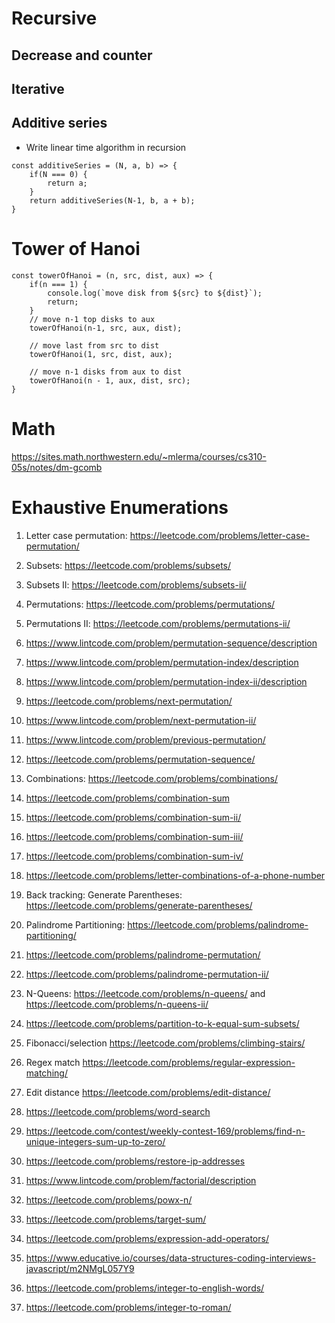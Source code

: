 # Recursive
## Decrease and counter
## Iterative
## Additive series
- Write linear time algorithm in recursion
```
const additiveSeries = (N, a, b) => {
    if(N === 0) {
        return a;
    }
    return additiveSeries(N-1, b, a + b);
}
```
# Tower of Hanoi
```
const towerOfHanoi = (n, src, dist, aux) => {
    if(n === 1) {
        console.log(`move disk from ${src} to ${dist}`);
        return;
    }
    // move n-1 top disks to aux
    towerOfHanoi(n-1, src, aux, dist);

    // move last from src to dist
    towerOfHanoi(1, src, dist, aux);

    // move n-1 disks from aux to dist
    towerOfHanoi(n - 1, aux, dist, src);
}

```
# Math
https://sites.math.northwestern.edu/~mlerma/courses/cs310-05s/notes/dm-gcomb
# Exhaustive Enumerations

1. Letter case permutation: https://leetcode.com/problems/letter-case-permutation/
2. Subsets: https://leetcode.com/problems/subsets/
3. Subsets II: https://leetcode.com/problems/subsets-ii/
4. Permutations: https://leetcode.com/problems/permutations/
5. Permutations II: https://leetcode.com/problems/permutations-ii/

5. https://www.lintcode.com/problem/permutation-sequence/description
5. https://www.lintcode.com/problem/permutation-index/description
5. https://www.lintcode.com/problem/permutation-index-ii/description
5. https://leetcode.com/problems/next-permutation/
5. https://www.lintcode.com/problem/next-permutation-ii/
5. https://www.lintcode.com/problem/previous-permutation/
5. https://leetcode.com/problems/permutation-sequence/

6. Combinations: https://leetcode.com/problems/combinations/
6. https://leetcode.com/problems/combination-sum
6. https://leetcode.com/problems/combination-sum-ii/
6. https://leetcode.com/problems/combination-sum-iii/
6. https://leetcode.com/problems/combination-sum-iv/
6. https://leetcode.com/problems/letter-combinations-of-a-phone-number
7. Back tracking: Generate Parentheses: https://leetcode.com/problems/generate-parentheses/
8. Palindrome Partitioning: https://leetcode.com/problems/palindrome-partitioning/
9. https://leetcode.com/problems/palindrome-permutation/
9. https://leetcode.com/problems/palindrome-permutation-ii/
9. N-Queens: https://leetcode.com/problems/n-queens/ 
and https://leetcode.com/problems/n-queens-ii/
9. https://leetcode.com/problems/partition-to-k-equal-sum-subsets/
10. Fibonacci/selection https://leetcode.com/problems/climbing-stairs/
11. Regex match https://leetcode.com/problems/regular-expression-matching/
12. Edit distance https://leetcode.com/problems/edit-distance/
13. https://leetcode.com/problems/word-search
14. https://leetcode.com/contest/weekly-contest-169/problems/find-n-unique-integers-sum-up-to-zero/
15. https://leetcode.com/problems/restore-ip-addresses
16. https://www.lintcode.com/problem/factorial/description
17. https://leetcode.com/problems/powx-n/
18. https://leetcode.com/problems/target-sum/
18. https://leetcode.com/problems/expression-add-operators/
19. https://www.educative.io/courses/data-structures-coding-interviews-javascript/m2NMgL057Y9
20. https://leetcode.com/problems/integer-to-english-words/
21. https://leetcode.com/problems/integer-to-roman/